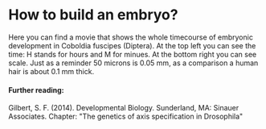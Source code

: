 # How to build an embryo?

Here you can find a movie that shows the whole timecourse of embryonic development in Coboldia fuscipes (Diptera). At the top left you can see the time: H stands for hours and M for minues. At the bottom right you can see scale. Just as a reminder 50 microns is 0.05 mm, as a comparison a human hair is about 0.1 mm thick. 

#### Further reading:

Gilbert, S. F. (2014). Developmental Biology. Sunderland, MA: Sinauer Associates. Chapter: "The genetics of axis specification in Drosophila"

